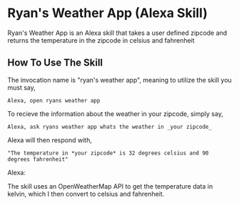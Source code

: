 # Ryan's Weather App (Alexa Skill)

Ryan's Weather App is an Alexa skill that takes a user defined zipcode and returns the temperature in the zipcode in celsius and fahrenheit

## How To Use The Skill

The invocation name is "ryan's weather app", meaning to utilize the skill you must say,

```
Alexa, open ryans weather app
```

To recieve the information about the weather in your zipcode, simply say,

```
Alexa, ask ryans weather app whats the weather in _your zipcode_
```

Alexa will then respond with, 

```
"The temperature in *your zipcode* is 32 degrees celsius and 90 degrees fahrenheit"
```

Alexa: 


The skill uses an OpenWeatherMap API to get the temperature data in kelvin, which I then convert to celsius and fahrenheit.



